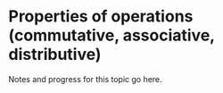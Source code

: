 # Properties of operations (commutative, associative, distributive)

Notes and progress for this topic go here.
